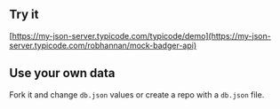 ## Try it

[https://my-json-server.typicode.com/typicode/demo](https://my-json-server.typicode.com/robhannan/mock-badger-api)

## Use your own data

Fork it and change `db.json` values or create a repo with a `db.json` file.
